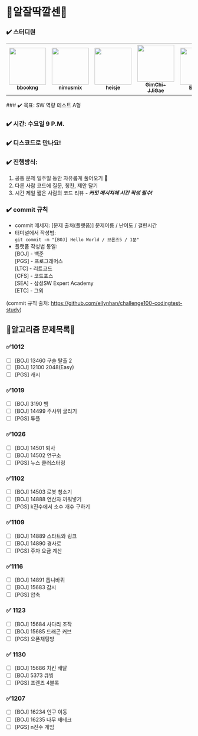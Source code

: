 # 💫알잘딱깔센💫

### ✔️ 스터디원
<table>
  <tr>
   <td align="center"><a href="https://github.com/bbookng"><img src="https://avatars.githubusercontent.com/u/109321163?v=4" width="100px;" alt=""/>
   <br /><sub><b>bbookng</b><br></sub></a></td>
   <td align="center"><a href="https://github.com/nimusmix"><img src="https://avatars.githubusercontent.com/u/109320569?s=400" width="100px;" alt=""/>
   <br /><sub><b>nimusmix</b><br></sub></a></td>
   <td align="center"><a href="https://github.com/heisje"><img src="https://avatars.githubusercontent.com/u/109322450?v=4" width="100px;" alt=""/>
   <br /><sub><b>heisje</b><br></sub></a></td>
   <td align="center"><a href="https://github.com/GimChi-JJiGae"><img src="https://avatars.githubusercontent.com/u/54613889?v=4" width="100px;" alt=""/>
   <br /><sub><b>GimChi-JJiGae</b><br></sub></a></td>
   <td align="center"><a href="https://github.com/EZ-000"><img src="https://avatars.githubusercontent.com/u/85544352?v=4" width="100px;" alt=""/>
   <br /><sub><b>EZ-000</b><br></sub></a></td>
   <td align="center"><a href="https://github.com/Choihyoungkyu"><img src="https://avatars.githubusercontent.com/u/109322428?v=4" width="100px;" alt=""/>
   <br /><sub><b>Choihyoungkyu</b><br></sub></a></td>
  </tr>
</table>
### ✔️ 목표: SW 역량 테스트 A형

### ✔️ 시간: 수요일 9 P.M.

### ✔️ 디스코드로 만나요!

### ✔️ 진행방식:
1. 공통 문제 일주일 동안 자유롭게 풀어오기 🌱
2. 다른 사람 코드에 질문, 칭찬, 제안 달기
3. 시간 제일 짧은 사람의 코드 리뷰 ***- 커밋 메시지에 시간 작성 필수!***

### ✔️ commit 규칙
* commit 메세지: [문제 출처(플랫폼)] 문제이름 / 난이도 / 걸린시간
* 터미널에서 작성법:  
```git commit -m "[BOJ] Hello World / 브론즈5 / 1분"```
* 플랫폼 작성법 통일:  
  [BOJ] - 백준  
  [PGS] - 프로그래머스  
  [LTC] - 리트코드  
  [CFS] - 코드포스  
  [SEA] - 삼성SW Expert Academy  
  [ETC] - 그외  

(commit 규칙 출처: https://github.com/ellynhan/challenge100-codingtest-study)



## 🎇알고리즘  문제목록🎇

### ✅1012

- [ ] [BOJ] 13460 구슬 탈출 2
- [ ] [BOJ] 12100 2048(Easy)
- [ ] [PGS] 캐시
### ✅1019

- [ ] [BOJ] 3190 뱀
- [ ] [BOJ] 14499 주사위 굴리기
- [ ] [PGS] 튜플
### ✅1026

- [ ] [BOJ] 14501 퇴사
- [ ] [BOJ] 14502 연구소
- [ ] [PGS] 뉴스 클러스터링
### ✅1102

- [ ] [BOJ] 14503 로봇 청소기
- [ ] [BOJ] 14888 연산자 끼워넣기
- [ ] [PGS] k진수에서 소수 개수 구하기
### ✅1109

- [ ] [BOJ] 14889 스타트와 링크
- [ ] [BOJ] 14890 경사로
- [ ] [PGS] 주차 요금 계산
### ✅1116

- [ ] [BOJ] 14891 톱니바퀴
- [ ] [BOJ] 15683 감시
- [ ] [PGS] 압축

### ✅ 1123

- [ ] [BOJ] 15684 사다리 조작
- [ ] [BOJ] 15685 드래곤 커브
- [ ] [PGS] 오픈채팅방

### ✅ 1130

- [ ] [BOJ] 15686 치킨 배달
- [ ] [BOJ] 5373 큐빙
- [ ] [PGS] 프렌즈 4블록

### ✅1207

- [ ] [BOJ] 16234 인구 이동
- [ ] [BOJ] 16235 나무 재테크
- [ ] [PGS] n진수 게임
